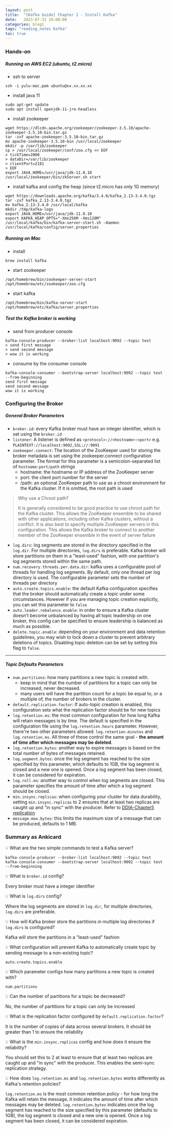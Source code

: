 ```yaml
---
layout: post
title:  "[Kafka Guide] Chapter 2 - Install Kafka"
date:   2023-07-31 19:00:00
categories: blog1
tags: "reading_notes Kafka"
toc: true
---
```


### Hands-on

##### Running on AWS EC2 (ubuntu, t2.micro)

- ssh to server
```shell
ssh -i yulu-mac.pem ubuntu@xx.xx.xx.xx
```

- install java 11
```shell
sudo apt-get update
sudo apt install openjdk-11-jre-headless
```

- install zookeeper
```
wget https://dlcdn.apache.org/zookeeper/zookeeper-3.5.10/apache-zookeeper-3.5.10-bin.tar.gz
tar -zxf apache-zookeeper-3.5.10-bin.tar.gz
mv apache-zookeeper-3.5.10-bin /usr/local/zookeeper
mkdir -p /var/lib/zookeeper
cp > /usr/local/zookeeper/conf/zoo.cfg << EOF
> tickTime=2000
> dataDir=/var/lib/zookeeper
> clientPort=2181
> EOF
export JAVA_HOME=/usr/java/jdk-11.0.10
/usr/local/zookeeper/bin/zkServer.sh start
```

- install kafka and config the heap (since t2.micro has only 1G memory)
```
wget https://downloads.apache.org/kafka/3.4.0/kafka_2.13-3.4.0.tgz
tar -zxf kafka_2.13-3.4.0.tgz
mv kafka_2.13-3.4.0 /usr/local/kafka
mkdir /tmp/kafka-logs
export JAVA_HOME=/usr/java/jdk-11.0.10
export KAFKA_HEAP_OPTS="-Xmx256M -Xms128M"
/usr/local/kafka/bin/kafka-server-start.sh -daemon /usr/local/kafka/config/server.properties
```

##### Running on Mac
- install
```shell
brew install kafka
```

- start zookeeper
```shell
/opt/homebrew/bin/zookeeper-server-start /opt/homebrew/etc/zookeeper/zoo.cfg
```

- start kafka
```shell
/opt/homebrew/bin/kafka-server-start /opt/homebrew/etc/kafka/server.properties
```

##### Test the Kafka broker is working

- send from producer console
```shell
kafka-console-producer --broker-list localhost:9092 --topic test
> send first message
> send second message
> wow it is working
```

- consume by the consumer console
```shell
kafka-console-consumer --bootstrap-server localhost:9092 --topic test --from-beginning
send first message
send second message
wow it is working
```

### Configuring the Broker

##### General Broker Parameters
- `broker.id`: every Kafka broker must have an integer identifier, which is set using the `broker.id`
- `listener`: A listener is defined as `<protocol>://<hostname>:<port>` e.g. `PLAINTEXT://localhost:9092,SSL://:9091` 
- `zookeeper.connect`: The location of the ZooKeeper used for storing the broker metadata is set using the zookeeper.connect configuration parameter. The format for this parameter is a semicolon-separated list of `hostname:port/path` strings
	- hostname: the hostname or IP address of the ZooKeeper server
	- port: the client port number for the server
	- /path: an optional ZooKeeper path to use as a chroot environment for the Kafka cluster. If it is omitted, the root path is used

> Why use a Chroot path?
> 
> It is generally considered to be good practice to use chroot path for the Kafka cluster. This allows the ZooKeeper ensemble to be shared with other applications, including other Kafka clusters, without a conflict. It is also best to specify multiple ZooKeeper servers in this configuration. This allows the Kafka broker to connect to another member of the ZooKeeper ensemble in the event of server failure

- `log.dirs`: log segments are stored in the directory specified in the `log.dir`. For multiple directories, `log.dirs` is preferable. Kafka broker will store partitions on them in a "least-used" fashion, with one partition's log segments stored within the same path.
- `num.recovery.threads.per.data.dir`: kafka uses a configurable pool of threads for handling log segments. By default, only one thread per log directory is used. The configurable parameter sets the number of threads per directory
- `auto.create.topics.enable`: the default Kafka configuration specifies that the broker should automatically create a topic under some circumstances. However if you are managing topic creation explicitly, you can set this parameter to `false`
- `auto.leader.rebalance.enable`: in order to ensure a Kafka cluster doesn't become unbalanced by having all topic leadership on one broker, this config can be specified to ensure leadership is balanced as much as possible.
- `delete.topic.enable`: depending on your environment and data retention guidelines, you may wish to lock down a cluster to prevent arbitrary deletions of topics. Disabling topic deletion can be set by setting this flag to `false`.

---

##### Topic Defaults Parameters
- `num.partitions`: how many partitions a new topic is created with. 
	- keep in mind that the number of partitions for a topic can only be increased, never decreased. 
	- many users will have the partition count for a topic be equal to, or a multiple of, the number of brokers in the cluster.
- `default.replication.factor`: If auto-topic creation is enabled, this configuration sets what the replication factor should be for new topics
- `log.retention.ms`: the most common configuration for how long Kafka will retain messages is by time. The default is specified in the configuration file using the `log.retention.hours` parameter. However, there're two other parameters allowed: `log.retention.minutes` and `log.retention.ms`. All three of these control the same goal - **the amount of time after which messages may be deleted**. 
- `log.retention.bytes`: another way to expire messages is based on the total number of bytes of messages retained. 
- `log.segment.bytes`: once the log segment has reached to the size specified by this parameter, which defaults to 1GB, the log segment is closed and a new one is opened. Once a log segment has been closed, it can be considered for expiration. 
- `log.roll.ms`: another way to control when log segments are closed. This parameter specifies the amount of time after which a log segment should be closed. 
- `min.insync.replicas`: when configuring your cluster for data durability, setting `min.insync.replicas` to 2 ensures that at least two replicas are caught up and "in sync" with the producer. Refer to [DDIA-Chapter5 replication](/blog1/2023/04/10/ddia-5.html)
- `message.max.bytes`: this limits the maximum size of a message that can be produced, defaults to 1 MB.

### Summary as Ankicard

💡 What are the two simple commands to test a Kafka server?

```shell
kafka-console-producer --broker-list localhost:9092 --topic test
kafka-console-consumer --bootstrap-server localhost:9092 --topic test --from-beginning
```

💡 What is `broker.id` config?

Every broker must have a integer identifier

💡 What is `log.dirs` config? 

Where the log segments are stored in `log.dir`, for multiple directories, `log.dirs` are preferable. 

💡 How will Kafka broker store the partitions in multiple log directories if `log.dirs` is configured?

Kafka will store the partitions in a "least-used" fashion

💡 What configuration will prevent Kafka to automatically create topic by sending message to a non-existing topic? 

`auto.create.topics.enable`

💡 Which parameter configs how many partitions a new topic is created with? 

`num.partitions`

💡 Can the number of partitions for a topic be decreased?

No, the number of partitions for a topic can only be increased

💡 What is the replication factor configured by `default.replication.factor`? 

It is the number of copies of data across several brokers. It should be greater than 1 to ensure the reliability

💡 What is the `min.insync.replicas` config and how does it ensure the reliability?

You should set this to 2 at least to ensure that at least two replicas are caught up and "in sync" with the producer. This enables the semi-sync replication strategy.

💡 How does `log.retention.ms` and `log.retention.bytes` works differently as Kafka's retention policies?

`log.retention.ms` is the most common retention policy - for how long the Kafka will retain the message, it indicates the amount of time after which messages may be deleted.
`log.retention.bytes` indicates once the log segment has reached to the size specified by this parameter (defaults to 1GB), the log segment is closed and a new one is opened. Once a log segment has been closed, it can be considered expiration. 
